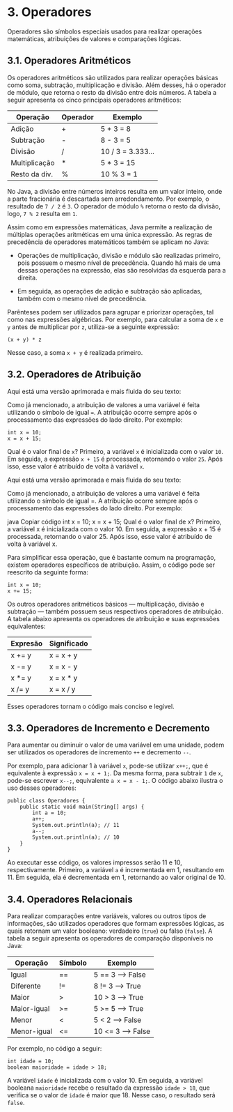 # 3. Operadores

Operadores são símbolos especiais usados para realizar operações matemáticas, atribuições de valores e comparações lógicas.

## 3.1. Operadores Aritméticos

Os operadores aritméticos são utilizados para realizar operações básicas como soma, subtração, multiplicação e divisão. Além desses, há o operador de módulo, que retorna o resto da divisão entre dois números. A tabela a seguir apresenta os cinco principais operadores aritméticos:

| Operação      | Operador | Exemplo           |
| ------------- | -------- | ----------------- |
| Adição        |     +    | 5 + 3 = 8         |
| Subtração     |     -    | 8 - 3 = 5         |
| Divisão       |     /    | 10 / 3 = 3.333... |
| Multiplicação |     *    | 5 * 3 = 15        |
| Resto da div. |     %    | 10 % 3 = 1        |

No Java, a divisão entre números inteiros resulta em um valor inteiro, onde a parte fracionária é descartada sem arredondamento. Por exemplo, o resultado de `7 / 2` é `3`. O operador de módulo `%` retorna o resto da divisão, logo, `7 % 2` resulta em `1`.

Assim como em expressões matemáticas, Java permite a realização de múltiplas operações aritméticas em uma única expressão. As regras de precedência de operadores matemáticos também se aplicam no Java:

- Operações de multiplicação, divisão e módulo são realizadas primeiro, pois possuem o mesmo nível de precedência. Quando há mais de uma dessas operações na expressão, elas são resolvidas da esquerda para a direita.

- Em seguida, as operações de adição e subtração são aplicadas, também com o mesmo nível de precedência.

Parênteses podem ser utilizados para agrupar e priorizar operações, tal como nas expressões algébricas. Por exemplo, para calcular a soma de `x` e `y` antes de multiplicar por `z`, utiliza-se a seguinte expressão:

```
(x + y) * z
```

Nesse caso, a soma `x + y` é realizada primeiro.

## 3.2. Operadores de Atribuição


Aqui está uma versão aprimorada e mais fluida do seu texto:

Como já mencionado, a atribuição de valores a uma variável é feita utilizando o símbolo de igual `=`. A atribuição ocorre sempre após o processamento das expressões do lado direito. Por exemplo:

```
int x = 10;
x = x + 15;
```

Qual é o valor final de `x`? Primeiro, a variável `x` é inicializada com o valor `10`. Em seguida, a expressão `x + 15` é processada, retornando o valor `25`. Após isso, esse valor é atribuído de volta à variável `x`.


Aqui está uma versão aprimorada e mais fluida do seu texto:

Como já mencionado, a atribuição de valores a uma variável é feita utilizando o símbolo de igual =. A atribuição ocorre sempre após o processamento das expressões do lado direito. Por exemplo:

java
Copiar código
int x = 10;
x = x + 15;
Qual é o valor final de x? Primeiro, a variável x é inicializada com o valor 10. Em seguida, a expressão x + 15 é processada, retornando o valor 25. Após isso, esse valor é atribuído de volta à variável x.

Para simplificar essa operação, que é bastante comum na programação, existem operadores específicos de atribuição. Assim, o código pode ser reescrito da seguinte forma:

```
int x = 10;
x += 15;
```

Os outros operadores aritméticos básicos — multiplicação, divisão e subtração — também possuem seus respectivos operadores de atribuição. A tabela abaixo apresenta os operadores de atribuição e suas expressões equivalentes:

| Expresão      | Significado |
| ------------- | ----------- |
| x += y        | x = x + y   |
| x -= y        | x = x - y   |
| x *= y        | x = x * y   |
| x /= y	    | x = x / y   |

Esses operadores tornam o código mais conciso e legível.

## 3.3. Operadores de Incremento e Decremento

Para aumentar ou diminuir o valor de uma variável em uma unidade, podem ser utilizados os operadores de incremento `++` e decremento `--`.

Por exemplo, para adicionar 1 à variável `x`, pode-se utilizar `x++;`, que é equivalente à expressão `x = x + 1;`. Da mesma forma, para subtrair `1` de `x`, pode-se escrever `x--;`, equivalente `a x = x - 1;`. O código abaixo ilustra o uso desses operadores:

```
public class Operadores {
    public static void main(String[] args) {
        int a = 10;
        a++;
        System.out.println(a); // 11
        a--;
        System.out.println(a); // 10
    }
}
```

Ao executar esse código, os valores impressos serão 11 e 10, respectivamente. Primeiro, a variável `a` é incrementada em 1, resultando em 11. Em seguida, ela é decrementada em 1, retornando ao valor original de 10.

## 3.4. Operadores Relacionais

Para realizar comparações entre variáveis, valores ou outros tipos de informações, são utilizados operadores que formam expressões lógicas, as quais retornam um valor booleano: verdadeiro (`true`) ou falso (`false`). A tabela a seguir apresenta os operadores de comparação disponíveis no Java:

| Operação    | Símbolo  | Exemplo           |
| ----------- | -------- | ----------------- |
| Igual       |    ==    | 5 == 3 --> False  |
| Diferente   |    !=    | 8 != 3 --> True   |
| Maior       |    >     | 10 > 3 --> True   |
| Maior-igual |    >=    | 5 >= 5 --> True   |
| Menor       |    <     | 5 < 2 --> False   |
| Menor-igual |    <=    | 10 <= 3 --> False |

Por exemplo, no código a seguir:

```
int idade = 10;
boolean maioridade = idade > 18;
```

A variável `idade` é inicializada com o valor 10. Em seguida, a variável booleana `maioridade` recebe o resultado da expressão `idade > 18`, que verifica se o valor de `idade` é maior que 18. Nesse caso, o resultado será `false`.
